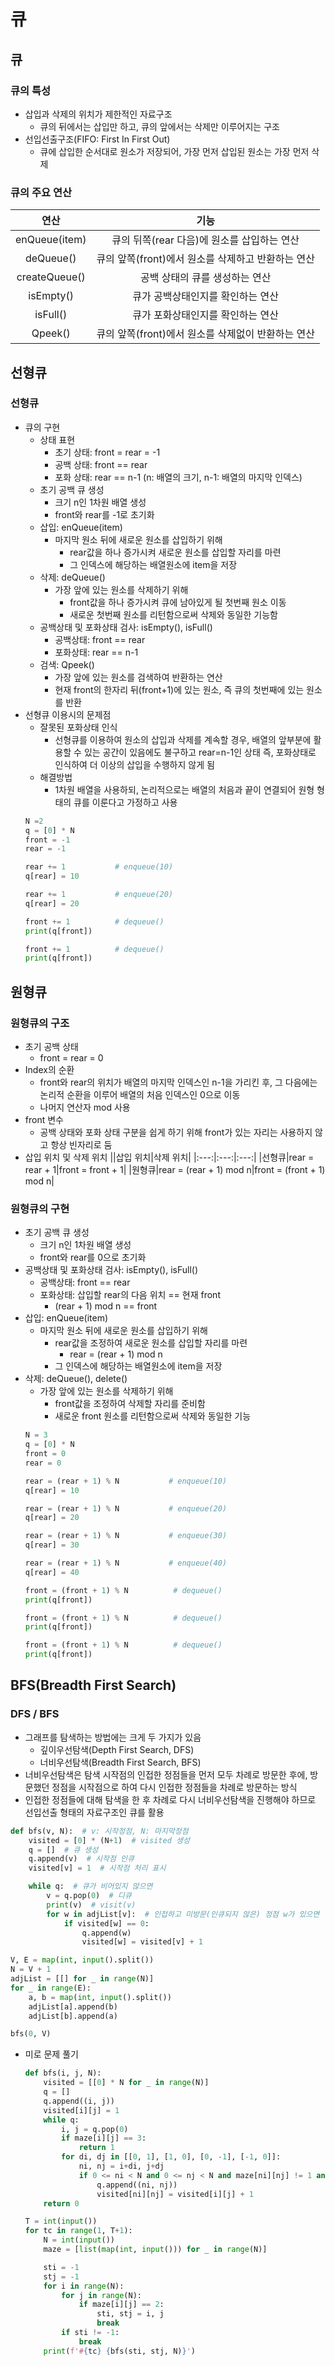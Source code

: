 # 큐
## 큐
### 큐의 특성
 - 삽입과 삭제의 위치가 제한적인 자료구조
   - 큐의 뒤에서는 삽입만 하고, 큐의 앞에서는 삭제만 이루어지는 구조
 - 선입선출구조(FIFO: First In First Out)
   - 큐에 삽입한 순서대로 원소가 저장되어, 가장 먼저 삽입된 원소는 가장 먼저 삭제
### 큐의 주요 연산
|연산|기능|
|:---:|:---:|
|enQueue(item)|큐의 뒤쪽(rear 다음)에 원소를 삽입하는 연산|
|deQueue()|큐의 앞쪽(front)에서 원소를 삭제하고 반환하는 연산|
|createQueue()|공백 상태의 큐를 생성하는 연산|
|isEmpty()|큐가 공백상태인지를 확인하는 연산|
|isFull()|큐가 포화상태인지를 확인하는 연산|
|Qpeek()|큐의 앞쪽(front)에서 원소를 삭제없이 반환하는 연산|

## 선형큐
### 선형큐
 - 큐의 구현
   - 상태 표현
     - 초기 상태: front = rear = -1
     - 공백 상태: front == rear
     - 포화 상태: rear == n-1 (n: 배열의 크기, n-1: 배열의 마지막 인덱스)
   - 초기 공백 큐 생성
     - 크기 n인 1차원 배열 생성
     - front와 rear를 -1로 초기화
   - 삽입: enQueue(item)
     - 마지막 원소 뒤에 새로운 원소를 삽입하기 위해
       - rear값을 하나 증가시켜 새로운 원소를 삽입할 자리를 마련
       - 그 인덱스에 해당하는 배열원소에 item을 저장
   - 삭제: deQueue()
     - 가장 앞에 있는 원소를 삭제하기 위해
       - front값을 하나 증가시켜 큐에 남아있게 될 첫번째 원소 이동
       - 새로운 첫번째 원소를 리턴함으로써 삭제와 동일한 기능함
   - 공백상태 및 포화상태 검사: isEmpty(), isFull()
     - 공백상태: front == rear
     - 포화상태: rear == n-1
   - 검색: Qpeek()
     - 가장 앞에 있는 원소를 검색하여 반환하는 연산
     - 현재 front의 한자리 뒤(front+1)에 있는 원소, 즉 큐의 첫번째에 있는 원소를 반환
 - 선형큐 이용시의 문제점
   - 잘못된 포화상태 인식
     - 선형큐를 이용하여 원소의 삽입과 삭제를 계속할 경우, 배열의 앞부분에 활용할 수 있는 공간이 있음에도 불구하고 rear=n-1인 상태 즉, 포화상태로 인식하여 더 이상의 삽입을 수행하지 않게 됨
   - 해결방법
     - 1차원 배열을 사용하되, 논리적으로는 배열의 처음과 끝이 연결되어 원형 형태의 큐를 이룬다고 가정하고 사용
   ```python
   N =2
   q = [0] * N
   front = -1
   rear = -1

   rear += 1           # enqueue(10)
   q[rear] = 10

   rear += 1           # enqueue(20)
   q[rear] = 20

   front += 1          # dequeue()
   print(q[front])

   front += 1          # dequeue()
   print(q[front])
   ```

## 원형큐
### 원형큐의 구조
 - 초기 공백 상태
   - front = rear = 0
 - Index의 순환
   - front와 rear의 위치가 배열의 마지막 인덱스인 n-1을 가리킨 후, 그 다음에는 논리적 순환을 이루어 배열의 처음 인덱스인 0으로 이동
   - 나머지 연산자 mod 사용
 - front 변수
   - 공백 상태와 포화 상태 구분을 쉽게 하기 위해 front가 있는 자리는 사용하지 않고 항상 빈자리로 둠
 - 삽입 위치 및 삭제 위치
   ||삽입 위치|삭제 위치|
   |:---:|:---:|:---:|
   |선형큐|rear = rear + 1|front = front + 1|
   |원형큐|rear = (rear + 1) mod n|front = (front + 1) mod n|
### 원형큐의 구현
 - 초기 공백 큐 생성
   - 크기 n인 1차원 배열 생성
   - front와 rear를 0으로 초기화
 - 공백상태 및 포화상태 검사: isEmpty(), isFull()
   - 공백상태: front == rear
   - 포화상태: 삽입할 rear의 다음 위치 == 현재 front
     - (rear + 1) mod n == front
 - 삽입: enQueue(item)
   - 마지막 원소 뒤에 새로운 원소를 삽입하기 위해
     - rear값을 조정하여 새로운 원소를 삽입할 자리를 마련
       - rear = (rear + 1) mod n
     - 그 인덱스에 해당하는 배열원소에 item을 저장
 - 삭제: deQueue(), delete()
   - 가장 앞에 있는 원소를 삭제하기 위해
     - front값을 조정하여 삭제할 자리를 준비함
     - 새로운 front 원소를 리턴함으로써 삭제와 동일한 기능
   ```python
   N = 3
   q = [0] * N
   front = 0
   rear = 0

   rear = (rear + 1) % N           # enqueue(10)
   q[rear] = 10

   rear = (rear + 1) % N           # enqueue(20)
   q[rear] = 20

   rear = (rear + 1) % N           # enqueue(30)
   q[rear] = 30

   rear = (rear + 1) % N           # enqueue(40)
   q[rear] = 40

   front = (front + 1) % N          # dequeue()
   print(q[front])

   front = (front + 1) % N          # dequeue()
   print(q[front])

   front = (front + 1) % N          # dequeue()
   print(q[front])
   ```

## BFS(Breadth First Search)
### DFS / BFS
 - 그래프를 탐색하는 방법에는 크게 두 가지가 있음
   - 깊이우선탐색(Depth First Search, DFS)
   - 너비우선탐색(Breadth First Search, BFS)
 - 너비우선탐색은 탐색 시작점의 인접한 정점들을 먼저 모두 차례로 방문한 후에, 방문했던 정점을 시작점으로 하여 다시 인접한 정점들을 차례로 방문하는 방식
 - 인접한 정점들에 대해 탐색을 한 후 차례로 다시 너비우선탐색을 진행해야 하므로 선입선출 형태의 자료구조인 큐를 활용
```python
def bfs(v, N):  # v: 시작정점, N: 마지막정점
    visited = [0] * (N+1)  # visited 생성
    q = []  # 큐 생성
    q.append(v)  # 시작점 인큐
    visited[v] = 1  # 시작점 처리 표시

    while q:  # 큐가 비어있지 않으면
        v = q.pop(0)  # 디큐
        print(v)  # visit(v)
        for w in adjList[v]:  # 인접하고 미방문(인큐되지 않은) 정점 w가 있으면
            if visited[w] == 0:
                q.append(w)
                visited[w] = visited[v] + 1

V, E = map(int, input().split())
N = V + 1
adjList = [[] for _ in range(N)]
for _ in range(E):
    a, b = map(int, input().split())
    adjList[a].append(b)
    adjList[b].append(a)

bfs(0, V)
```
 - 미로 문제 풀기
   ```python
   def bfs(i, j, N):
       visited = [[0] * N for _ in range(N)]
       q = []
       q.append((i, j))
       visited[i][j] = 1
       while q:
           i, j = q.pop(0)
           if maze[i][j] == 3:
               return 1
           for di, dj in [[0, 1], [1, 0], [0, -1], [-1, 0]]:
               ni, nj = i+di, j+dj
               if 0 <= ni < N and 0 <= nj < N and maze[ni][nj] != 1 and visited[ni][nj] == 0:
                   q.append((ni, nj))
                   visited[ni][nj] = visited[i][j] + 1
       return 0

   T = int(input())
   for tc in range(1, T+1):
       N = int(input())
       maze = [list(map(int, input())) for _ in range(N)]

       sti = -1
       stj = -1
       for i in range(N):
           for j in range(N):
               if maze[i][j] == 2:
                   sti, stj = i, j
                   break
           if sti != -1:
               break
       print(f'#{tc} {bfs(sti, stj, N)}')
   ```